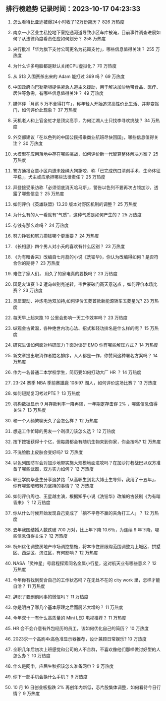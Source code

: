 
## 排行榜趋势 记录时间：2023-10-17 04:23:33
  
  1. 怎么看待比亚迪被爆24小时收了12万份简历？ 826 万热度
    
  2. 南京一小区业主私挖地下室挖通河道导致小区车库被淹，目前事件调查进展如何？从法律角度看责任应如何划分？ 258 万热度
    
  3. 央行批准「华为旗下支付公司更名为花瓣支付」，哪些信息值得关注？ 255 万热度
    
  4. 为什么许多电脑都是默认关闭CPU虚拟化？ 70 万热度
    
  5. 从 S13 入围赛杀出来的 Adam 能打过 369 吗？ 69 万热度
    
  6. 中国政府向巴勒斯坦提供紧急人道主义援助，用于解决加沙地带食品、医疗、居住等急需，有哪些信息值得关注？ 49 万热度
    
  7. 媒体评「月薪 5 万不舍得打车」，称年轻人开始追求高性价比生活、并非变抠门，如何评价此现象？ 37 万热度
    
  8. 天机老人和上官金虹才是顶尖高手，为何江湖人士只找李寻欢挑战？ 34 万热度
    
  9. 外交部建议「在以色列的中国公民搭乘商业航班尽快回国」，哪些信息值得关注？ 30 万热度
    
  10. 大模型在应用落地中存在哪些挑战，如何评价新一代智算整体解决方案？ 25 万热度
    
  11. 警方通报女童小区内遭未拴绳大狗撕咬，称「已完成伤口清创手术，生命体征平稳」，犬主或应承担哪些法律责任？ 25 万热度
    
  12. 拜登接受采访称「必须彻底消灭哈马斯」，警告以色列不要再次占领加沙，透露了哪些信息？ 25 万热度
    
  13. 如何评价《英雄联盟》13.20 版本对野区机制的调整？ 25 万热度
    
  14. 为什么有的人一看就有“气质”，这种气质是如何产生的？ 25 万热度
    
  15. 存钱有那么难吗？ 24 万热度
    
  16. 努力挣钱和努力攒钱哪个更重要？ 24 万热度
    
  17. 《长相思》四个男人对小夭的喜欢有什么区别？ 23 万热度
    
  18. 《为有暗香来》改编自七月荔的小说《洗铅华》，你认为改编得如何？是否符合你的期待？ 23 万热度
    
  19. 难住了家人们， 用久了的家电真的要换吗？ 23 万热度
    
  20. 国足友谊赛 1-2 遭乌兹别克逆转，韦世豪破门高天意送点 ，如何评价本场比赛？ 23 万热度
    
  21. 灵犀混动、神炼电池双加持,如何评价五菱首款新能源轿车五菱星光? 23 万热度
    
  22. 每天早上起来跑 10 公里会影响一天工作效率吗？ 23 万热度
    
  23. 纵观金古黄温，各种绝世内功心法、招式和轻功排名是什么样的呢？ 15 万热度
    
  24. 研究生该如何面对科研压力？面对读研 EMO 你有哪些解压方式？ 14 万热度
    
  25. 新文章提出取消作者姓名排序，人人都是一作，你赞同这种署名方案吗？ 14 万热度
    
  26. 作为一名普通二本学校学生，简历要如何打动大厂 HR ？ 14 万热度
    
  27. 23-24 赛季 NBA 季前赛雄鹿 108:97 湖人，如何评价这场比赛？ 13 万热度
    
  28. 如何短期复习考过PTE？ 13 万热度
    
  29. 机构数据显示 9 月存款利率一降再降，一年期定存击穿 2% ，哪些信息值得关注？ 13 万热度
    
  30. 和一个人频繁聊天久了会怎么样？ 12 万热度
    
  31. 想送工作忙碌的男友一个剃须刀该怎么选？ 12 万热度
    
  32. 按下按钮获得十个亿，但每周都会有随机生物来到你家，你会按吗? 12 万热度
    
  33. 不洗脸脸上皮肤会变好吗? 12 万热度
    
  34. 以色列国防军会对加沙地带实施大规模地面进攻吗？在加沙打巷战巴以双方准备了哪些武器，双方实力如何？ 12 万热度
    
  35. 职业学院毕业生分享追梦路「从高职生到北大博士生导师，我用了十五年」，你有哪些暗暗努力坚持的事情？ 12 万热度
    
  36. 如何评价周也、王星越主演，根据知乎小说《洗铅华》改编的古装剧《为有暗香来》？ 12 万热度
    
  37. 你从什么时候开始发现自己变成了「躺不平卷不赢的夹角打工人」？ 12 万热度
    
  38. 去年我国结婚人数跌破 700 万对，比上年下降 10.6％，为连续 9 年下降，哪些信息值得关注？ 12 万热度
    
  39. 杭州优化调整房地产市场调控措施，将本市住房限购范围调整为上城区、拱墅区、西湖区、滨江区，有何影响？ 12 万热度
    
  40. NASA「灵神星」号启程探索同名金属小行星，这对航天业有哪些意义？ 12 万热度
    
  41. 今年你有找到契合自己的工作状态吗？在无处不在的 city work 里，怎样才能自洽？ 11 万热度
    
  42. 辞职了要删前同事的微信吗？ 11 万热度
    
  43. 你是明白了哪几个基本原理之后而厨艺大增的？ 11 万热度
    
  44. 今年双十一有什么高质量的 Mini LED 电视推荐？ 11 万热度
    
  45. HR 会不会介意有外包经历的员工，该如何优化自己的简历？ 10 万热度
    
  46. 2023求一个高刷4k高色准显示器推荐，设计兼顾日常娱乐? 10 万热度
    
  47. 全职几年后初次上班感觉和公司的人不合群，不喜欢像他们那样做讨好型的人怎么办？ 10 万热度
    
  48. 什么是网申，应届生秋招该怎么准备网申？ 9 万热度
    
  49. 你下一部手机会换什么手机？ 9 万热度
    
  50. 10 月 16 日创业板指跌 2% 再创年内新低，芯片股集体调整，如何看待今日行情？ 9 万热度
    